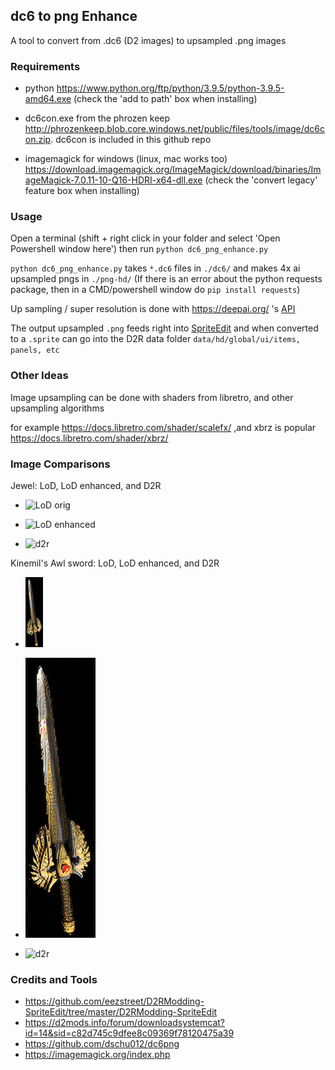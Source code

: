 ## dc6 to png Enhance
A tool to convert from .dc6 (D2 images) to upsampled .png images

### Requirements
- python https://www.python.org/ftp/python/3.9.5/python-3.9.5-amd64.exe  (check the 'add to path' box when installing)

- dc6con.exe from the phrozen keep http://phrozenkeep.blob.core.windows.net/public/files/tools/image/dc6con.zip. dc6con is included in this github repo

- imagemagick for windows (linux, mac works too)  https://download.imagemagick.org/ImageMagick/download/binaries/ImageMagick-7.0.11-10-Q16-HDRI-x64-dll.exe (check the 'convert legacy' feature box when installing)


### Usage
Open a terminal (shift + right click in your folder and select 'Open Powershell window here') then run `python dc6_png_enhance.py`

`python dc6_png_enhance.py` takes `*.dc6` files in `./dc6/` and makes 4x ai upsampled pngs in `./png-hd/`
(If there is an error about the python requests package, then in a CMD/powershell window do `pip install requests`)

Up sampling / super resolution is done with https://deepai.org/ 's [API](https://deepai.org/machine-learning-model/torch-srgan)

The output upsampled `.png` feeds right into [SpriteEdit](https://github.com/eezstreet/D2RModding-SpriteEdit/tree/master/D2RModding-SpriteEdit) and when converted to a `.sprite` can go into the D2R data folder `data/hd/global/ui/items, panels, etc`


### Other Ideas
Image upsampling can be done with shaders from libretro, and other upsampling algorithms

for example https://docs.libretro.com/shader/scalefx/ ,and  xbrz is popular https://docs.libretro.com/shader/xbrz/


### Image Comparisons

Jewel: LoD, LoD enhanced, and D2R
- ![LoD orig](https://i.imgur.com/sZZYJG0.png)

- ![LoD enhanced](https://i.imgur.com/TPtO6YU.jpg)

- ![d2r](https://i.imgur.com/w07qn8D.png)

Kinemil's Awl sword: LoD, LoD enhanced, and D2R
- ![LoD orig](./dc6/invgisu.png)

- ![LoD enhanced](./png-hd/invgisu-hd.png)

- ![d2r](https://i.imgur.com/yRicRuy.png)


### Credits and Tools
- https://github.com/eezstreet/D2RModding-SpriteEdit/tree/master/D2RModding-SpriteEdit
- https://d2mods.info/forum/downloadsystemcat?id=14&sid=c82d745c9dfee8c09369f78120475a39
- https://github.com/dschu012/dc6png
- https://imagemagick.org/index.php
